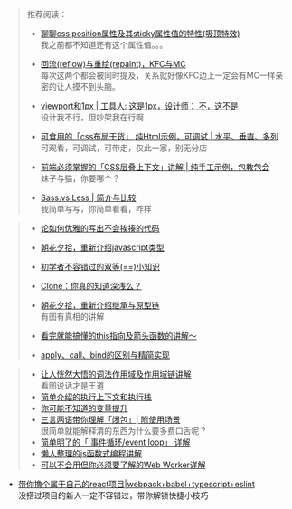 
> 推荐阅读：  
> - [聊聊css position属性及其sticky属性值的特性(吸顶特效)](https://juejin.im/post/5ebd3001f265da7bcd5c62da)  
>    我之前都不知道还有这个属性值。。。
>
> - [回流(reflow)与重绘(repaint)，KFC与MC](https://juejin.im/post/5ec220bfe51d454de44339a6)  
>    每次这两个都会被同时提及，关系就好像KFC边上一定会有MC一样亲密的让人摸不到头脑。
>
> - [viewport和1px | 工具人: 这是1px，设计师： 不，这不是](https://juejin.im/post/5ec3c6de6fb9a048021457ea)  
>    设计我不行，但吵架我在行啊
>
> - [可食用的「css布局干货」,纯Html示例，可调试 | 水平、垂直、多列](https://juejin.im/post/5ec53111f265da76e97d2c55)  
>    可观看，可调试，可带走，仅此一家，别无分店
>
> - [前端必须掌握的「CSS层叠上下文」讲解 | 纯手工示例，包教包会](https://juejin.im/post/5ecb1e77e51d457893029755)  
>     妹子与猫，你要哪个？
>
> - [Sass.vs.Less | 简介与比较](https://juejin.im/post/5eccf4ed51882543152cf0fc)  
>     我简单写写，你简单看看，咋样
>     
>     

> - [论如何优雅的写出不会挨揍的代码](https://juejin.im/post/5e9f948b6fb9a03c2e5435e8)
> 
> - [朝花夕拾，重新介绍javascript类型](https://juejin.im/post/5ea787da6fb9a043410a0027)
> 
> - [初学者不容错过的双等\(==\)小知识](https://juejin.im/post/5ea829a4e51d454dcf455cc0)
> 
> - [Clone：你真的知道深浅么？](https://juejin.im/post/5ea9555c5188256d997cbb5c)
> 
> - [朝花夕拾，重新介绍继承与原型链](https://juejin.im/post/5eab794a6fb9a043620fed37)  
>     有图有真相的讲解
> 
> - [看完就能搞懂的this指向及箭头函数的讲解～](https://juejin.im/post/5eac13735188256d51476f59)
> 
> - [apply、call、bind的区别与精简实现](https://juejin.im/post/5ead209ce51d454dc55c92bc)

> - [让人恍然大悟的词法作用域及作用域链讲解](https://juejin.im/post/5eae96066fb9a043867d4dd0)  
>     看图说话才是王道
> - [简单介绍的执行上下文和执行栈](https://juejin.im/post/5eaf8ae05188256d9c259f17)
> - [你可能不知道的变量提升](https://juejin.im/post/5eafd3e06fb9a043661f7cce)
> - [三言两语带你理解「闭包」| 附使用场景](https://juejin.im/post/5eb2ad59e51d454def226a3f)  
>     很简单就能解释清的东西为什么要多费口舌呢？
> - [简单明了的「 事件循环/event loop」 详解](https://juejin.im/post/5eb4bcd76fb9a0436f14be3d)
> - [懒人整理的js函数式编程讲解](https://juejin.im/post/5eb94dcaf265da7bca4ffeaa)
> - [可以不会用但你必须要了解的Web Worker详解](https://juejin.im/post/5ebbdb5e5188256d67328180)

- [带你撸个属于自己的react项目|webpack+babel+typescript+eslint](https://juejin.im/post/5ee0e6e0e51d4510a178a3eb)  
    没搭过项目的新人一定不容错过，带你解锁快捷小技巧







